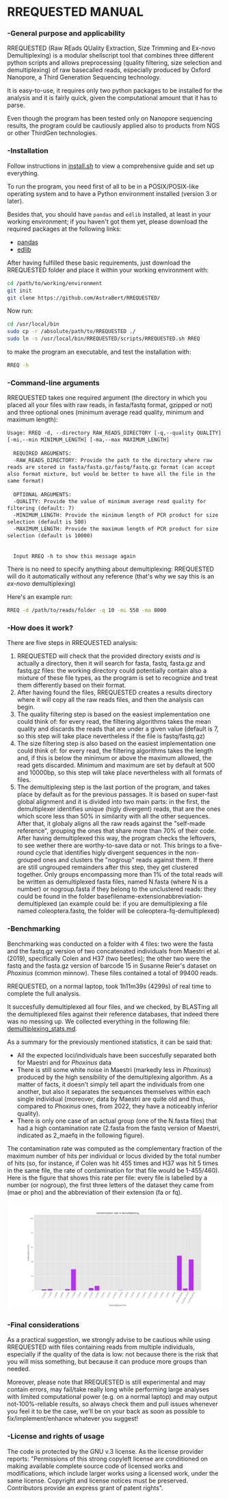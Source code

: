 #  RREQUESTED MANUAL #

### -General purpose and applicability

RREQUESTED (Raw REads QUality Extraction, Size Trimming and Ex-novo Demultiplexing) is a modular shellscript tool that combines three different python scripts and allows preprocessing (quality filtering, size selection and demultiplexing) of raw basecalled reads, especially produced by Oxford Nanopore, a Third Generation Sequencing technology.

It is easy-to-use, it requires only two python packages to be installed for the analysis and it is fairly quick, given the computational amount that it has to parse. 

Even though the program has been tested only on Nanopore sequencing results, the program could be cautiously applied also to products from NGS or other ThirdGen technologies. 


### -Installation 
Follow instructions in [install.sh](./scripts/install.sh) to view a comprehensive guide and set up everything.

To run the program, you need first of all to be in a POSIX/POSIX-like operating system and to have a Python environment installed (version 3 or later).

Besides that, you should have `pandas` and `edlib` installed, at least in your working environment; if you haven't got them yet, please download the required packages at the following links:
- [pandas](https://pandas.pydata.org/)
- [edlib](https://pypi.org/project/edlib/)

After having fulfilled these basic requirements, just download the RREQUESTED folder and place it within your working environment with:

```bash
cd /path/to/working/environment
git init
git clone https://github.com/AstraBert/RREQUESTED/
```

Now run:

```bash
cd /usr/local/bin
sudo cp -r /absolute/path/to/RREQUESTED ./
sudo ln -s /usr/local/bin/RREQUESTED/scripts/RREQUESTED.sh RREQ
```

to make the program an executable, and test the installation with:

```bash
RREQ -h
```

### -Command-line arguments
RREQUESTED takes one required argument (the directory in which you placed all your files with raw reads, in fasta/fastq format, gzipped or not) and three optional ones (minimum average read quality, minimum and maximum length): 

```
Usage: RREQ -d, --directory RAW_READS_DIRECTORY [-q,--quality QUALITY] [-mi,--min MINIMUM_LENGTH] [-ma,--max MAXIMUM_LENGTH]

  REQUIRED ARGUMENTS:
  -RAW_READS_DIRECTORY: Provide the path to the directory where raw reads are stored in fasta/fasta.gz/fastq/fastq.gz format (can accept also format mixture, but would be better to have all the file in the same format)

  OPTIONAL ARGUMENTS:
  -QUALITY: Provide the value of minimum average read quality for filtering (default: 7)
  -MINIMUM_LENGTH: Provide the minimum length of PCR product for size selection (default is 500)
  -MAXIMUM_LENGTH: Provide the maximum length of PCR product for size selection (default is 10000)

  
  Input RREQ -h to show this message again
```

There is no need to specify anything about demultiplexing: RREQUESTED will do it automatically without any reference (that's why we say this is an *ex-novo* demultiplexing)

Here's an example run:

```bash
RREQ -d /path/to/reads/folder -q 10 -mi 550 -ma 8000
```

### -How does it work? ###
There are five steps in RREQUESTED analysis:
1. RREQUESTED will check that the provided directory exists *and* is actually a directory, then it will search for fasta, fastq, fasta.gz and fastq.gz files: the working directory could potentially contain also a mixture of these file types, as the program is set to recognize and treat them differently based on their format.
2. After having found the files, RREQUESTED creates a results directory where it will copy all the raw reads files, and then the analysis can begin.
3. The quality filtering step is based on the easiest implementation one could think of: for every read, the filtering algorithms takes the mean quality and discards the reads that are under a given value (default is 7, so this step will take place nevertheless if the file is fastq/fastq.gz)
4. The size filtering step is also based on the easiest implementation one could think of: for every read, the filtering algorithms takes the length and, if this is below the minimum or above the maximum allowed, the read gets discarded. Minimum and maximum are set by default at 500 and 10000bp, so this step will take place nevertheless with all formats of files.
5. The demultiplexing step is the last portion of the program, and takes place by default as for the previous passages. It is based on super-fast global alignment and it is divided into two main parts: in the first, the demultiplexer identifies unique (higly divergent) reads, that are the ones which score less than 50% in similarity with all the other sequences. After that, it globaly aligns all the raw reads against the "self-made reference", grouping the ones that share more than 70% of their code. After having demultiplexed this way, the program checks the leftovers, to see wether there are worthy-to-save data or not. This brings to a five-round cycle that identifies higly divergent sequences in the non-grouped ones and clusters the "nogroup" reads against them. If there are still ungrouped remainders after this step, they get clustered together. Only groups encompassing more than 1% of the total reads will be written as demultiplexed fasta files, named N.fasta (where N is a number) or nogroup.fasta if they belong to the unclustered reads: they could be found in the folder basefilename-extensionabbreviation-demultiplexed (an example could be: if you are demultiplexing a file named coleoptera.fastq, the folder will be coleoptera-fq-demultiplexed)


### -Benchmarking 
Benchmarking was conducted on a folder with 4 files: two were the fasta and the fastq.gz version of two concatenated individuals from Maestri et al. (2019), specifically Colen and H37 (two beetles); the other two were the fastq and the fasta.gz version of barcode 15 in Susanne Reier's dataset on *Phoxinus* (common minnow). These files contained a total of 99400 reads. 

RREQUESTED, on a normal laptop, took 1h11m39s (4299s) of real time to complete the full analysis. 

It succesfully demultiplexed all four files, and we checked, by BLASTing all the demultiplexed files against their reference databases, that indeed there was no messing up. We collected everything in the following file: [demultiplexing_stats.md](./benchmarking/demultiplexing_stats.md). 

As a summary for the previously mentioned statistics, it can be said that:

- All the expected loci/individuals have been succesfully separated both for Maestri and for *Phoxinus* data
- There is still some white noise in Maestri (markedly less in *Phoxinus*) produced by the high sensibility of the demultiplexing algorithm. As a matter of facts, it doesn't simply tell apart the individuals from one another, but also it separates the sequences themselves within each single individual (moreover, data by Maestri are quite old and thus, compared to *Phoxinus* ones, from 2022, they have a noticeably inferior quality).
- There is only one case of an actual group (one of the N.fasta files) that had a high contamination rate (2.fasta from the fastq version of Maestri, indicated as 2_maefq in the following figure).

The contamination rate was computed as the complementary fraction of the maximum number of hits per individual or locus divided by the total number of hits (so, for instance, if Colen was hit 455 times and H37 was hit 5 times in the same file, the rate of contamination for that file would be 1-455/460). Here is the figure that shows this rate per file: every file is labelled by a number (or nogroup), the first three letters of the dataset they came from (mae or pho) and the abbreviation of their extension (fa or fq).

![Contamination rate](./benchmarking/contamination.png)


### -Final considerations ###
As a practical suggestion, we strongly advise to be cautious while using RREQUESTED with files containing reads from multiple individuals, especially if the quality of the data is low: not because there is the risk that you will miss something, but because it can produce more groups than needed.

Moreover, please note that RREQUESTED is still experimental and may contain errors, may fail/take really long while performing large analyses with limited computational power (e.g. on a normal laptop) and may output not-100%-reliable results, so always check them and pull issues whenever you feel it to be the case, we'll be on your back as soon as possible to fix/implement/enhance whatever you suggest!


### -License and rights of usage ###
The code is protected by the GNU v.3 license. As the license provider reports: "Permissions of this strong copyleft license are conditioned on making available complete source code of licensed works and modifications, which include larger works using a licensed work, under the same license. Copyright and license notices must be preserved. Contributors provide an express grant of patent rights".
